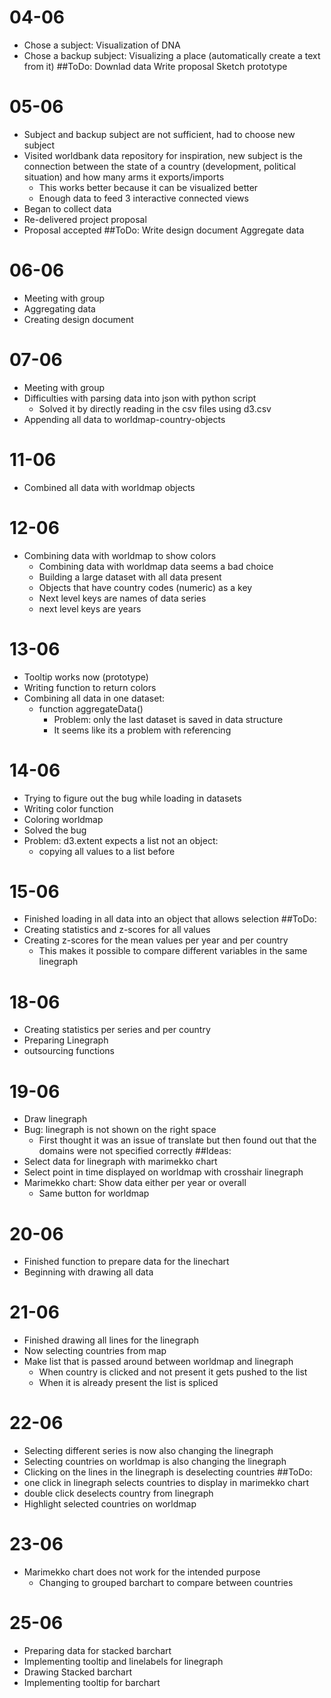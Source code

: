 # 04-06
- Chose a subject: Visualization of DNA
- Chose a backup subject: Visualizing a place (automatically create a text from it)
##ToDo:
Downlad data
Write proposal
Sketch prototype

# 05-06
- Subject and backup subject are not sufficient, had to choose new subject
- Visited worldbank data repository for inspiration, new subject is the connection between the state of a country (development, political situation) and how many arms it exports/imports
  - This works better because it can be visualized better
  - Enough data to feed 3 interactive connected views
- Began to collect data
- Re-delivered project proposal
- Proposal accepted
##ToDo:
Write design document
Aggregate data

# 06-06
- Meeting with group
- Aggregating data
- Creating design document

# 07-06
- Meeting with group
- Difficulties with parsing data into json with python script
  - Solved it by directly reading in the csv files using d3.csv
- Appending all data to worldmap-country-objects

# 11-06
- Combined all data with worldmap objects

# 12-06
- Combining data with worldmap to show colors
  - Combining data with worldmap data seems a bad choice
  - Building a large dataset with all data present
  - Objects that have country codes (numeric) as a key
  - Next level keys are names of data series
  - next level keys are years

# 13-06
- Tooltip works now (prototype)
- Writing function to return colors
- Combining all data in one dataset:
  - function aggregateData()
    - Problem: only the last dataset is saved in data structure
    - It seems like its a problem with referencing

# 14-06
- Trying to figure out the bug while loading in datasets
- Writing color function
- Coloring worldmap
- Solved the bug
- Problem: d3.extent expects a list not an object:
  - copying all values to a list before


# 15-06
- Finished loading in all data into an object that allows selection
##ToDo:
- Creating statistics and z-scores for all values
- Creating z-scores for the mean values per year and per country
  - This makes it possible to compare different variables in the same linegraph

# 18-06
- Creating statistics per series and per country
- Preparing Linegraph
- outsourcing functions

# 19-06
- Draw linegraph
- Bug: linegraph is not shown on the right space
  - First thought it was an issue of translate but then found out that the domains
    were not specified correctly
##Ideas:
- Select data for linegraph with marimekko chart
- Select point in time displayed on worldmap with crosshair linegraph
- Marimekko chart: Show data either per year or overall
  - Same button for worldmap

# 20-06
- Finished function to prepare data for the linechart
- Beginning with drawing all data

# 21-06
- Finished drawing all lines for the linegraph
- Now selecting countries from map
- Make list that is passed around between worldmap and linegraph
  - When country is clicked and not present it gets pushed to the list
  - When it is already present the list is spliced

# 22-06
- Selecting different series is now also changing the linegraph
- Selecting countries on worldmap is also changing the linegraph
- Clicking on the lines in the linegraph is deselecting countries
##ToDo:
- one click in linegraph selects countries to display in marimekko chart
- double click deselects country from linegraph
- Highlight selected countries on worldmap

# 23-06
- Marimekko chart does not work for the intended purpose
  - Changing to grouped barchart to compare between countries

# 25-06
- Preparing data for stacked barchart
- Implementing tooltip and linelabels for linegraph
- Drawing Stacked barchart
- Implementing tooltip for barchart
